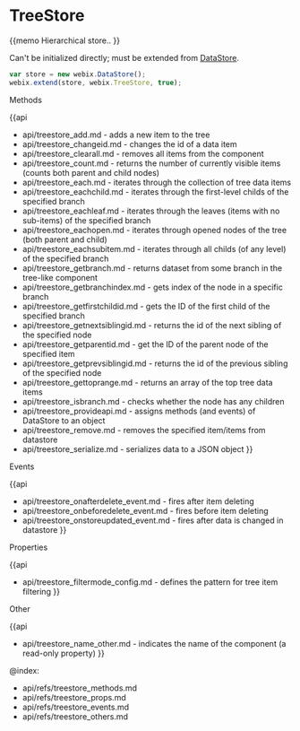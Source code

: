 TreeStore 
=============


{{memo Hierarchical store.. }}

Can't be initialized directly; must be extended from [DataStore](api/refs/datastore.md).

~~~js
var store = new webix.DataStore();
webix.extend(store, webix.TreeStore, true);
~~~


<div class='h2'>Methods</div>

{{api
- api/treestore_add.md - adds a new item to the tree
- api/treestore_changeid.md - changes the id of a data item
- api/treestore_clearall.md - removes all items from the component
- api/treestore_count.md - returns the number of currently visible items (counts both parent and child nodes)
- api/treestore_each.md - iterates through the collection of tree data items
- api/treestore_eachchild.md - iterates through the first-level childs of the specified branch
- api/treestore_eachleaf.md - iterates through the leaves (items with no sub-items) of the specified branch
- api/treestore_eachopen.md - iterates through opened nodes of the tree (both parent and child)
- api/treestore_eachsubitem.md - iterates through all childs (of any level) of the specified branch
- api/treestore_getbranch.md - returns dataset from some branch in the tree-like component
- api/treestore_getbranchindex.md - gets index of the node in a specific branch
- api/treestore_getfirstchildid.md - gets the ID of the first child of the specified branch
- api/treestore_getnextsiblingid.md - returns the id of the next sibling of the specified node
- api/treestore_getparentid.md - get the ID of the parent node of the specified item
- api/treestore_getprevsiblingid.md - returns the id of the previous sibling of the specified node
- api/treestore_gettoprange.md - returns an array of the top tree data items
- api/treestore_isbranch.md - checks whether the node has any children
- api/treestore_provideapi.md - assigns methods (and events) of DataStore to an object
- api/treestore_remove.md - removes the specified item/items from datastore
- api/treestore_serialize.md - serializes data to a JSON object
}}


<div class='h2'>Events</div>


{{api
- api/treestore_onafterdelete_event.md - fires after item deleting
- api/treestore_onbeforedelete_event.md - fires before item deleting
- api/treestore_onstoreupdated_event.md - fires after data is changed in datastore
}}


<div class='h2'>Properties</div>

{{api
- api/treestore_filtermode_config.md - defines the pattern for tree item filtering
}}





<div class='h2'>Other</div>


{{api
- api/treestore_name_other.md - indicates the name of the component (a read-only property)
}}


@index:
- api/refs/treestore_methods.md
- api/refs/treestore_props.md
- api/refs/treestore_events.md
- api/refs/treestore_others.md

